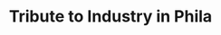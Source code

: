 ---
pid: pt71
title: Tribute to Industry in Phila
location_transcription: Penn Treaty Park/Elc. Factory
coordinates: "[-75.12850285623, 39.966201054347]"
zipcode: '19125'
gen_neighborhood: River Wards
neighborhood: Fishtown,Kensington
outside_phl: 
age: '61'
age_range: 60-69
instagram: 
image_file_name: pt_71.jpg
proposal_transcription: Keep Electric Co as a [memoriam?] to the industrial era and
  everything it's brought to the city.
topic: History,Industrial
topic_summary: 0, 0, 0
type: Building,Historical Marker,Closed Factory
keywords_other: factory, abandoned building
credit: Helen M. Burke
image_labels: 
twitter: 
facebook: 
permalink: "/monuments/pt71/"
layout: item-page
---
